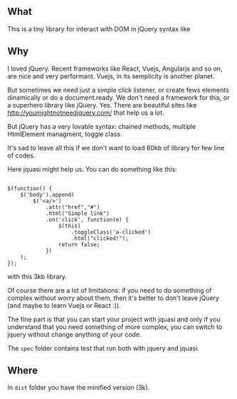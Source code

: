 ## What
This is a tiny library for interact with DOM in jQuery syntax like

## Why

I loved jQuery. Recent frameworks like React, Vuejs, Angularjs
and so on, are nice and very performant. Vuejs, in its semplicity
is another planet.

But sometimes we need just a simple click listener, 
or create fews elements dinamically or do a document.ready.
We don't need a framework for this, or a superhero
library like jQuery. 
Yes. There are beautiful sites like http://youmightnotneedjquery.com/
that help us a lot.

But jQuery has a very lovable syntax:
chained methods, multiple HtmlElement managment, toggle class.

It's sad to leave all this if we don't want to load 80kb
of library for few line of codes.

Here jquasi might help us. You can do something like this:


```

$(function() {
    $('body').append(
        $('<a/>')
            .attr("href","#")
            .html("Simple link")
            .on('click', function(e) {
                $(this)
                    .toggleClass('a-clicked')
                    .html("clicked!");
                return false;
            })
    );
});

```
with this 3kb library.

Of course there are a lot of limitations: if you need to do
something of complex without worry
about them, then it's better to don't leave jQuery
(and maybe to learn Vuejs or React :)). 

The fine part is that you can start your project with jquasi
and only if you understand that you need something of more complex,
you can switch to jquery without change anything of your code.

The `spec` folder contains test that run both with jquery and jquasi.

## Where

In `dist` folder you have the minified version (3k).

